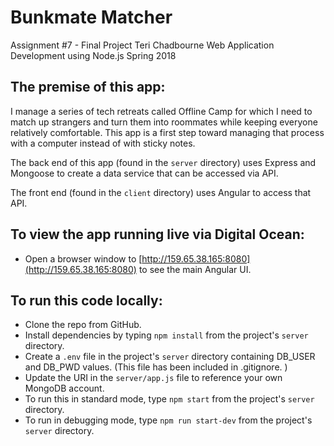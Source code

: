# Bunkmate Matcher

Assignment #7 - Final Project
Teri Chadbourne
Web Application Development using Node.js
Spring 2018

## The premise of this app: 
I manage a series of tech retreats called Offline Camp for which I need to match up strangers and turn them into roommates while keeping everyone relatively comfortable. This app is a first step toward managing that process with a computer instead of with sticky notes. 

The back end of this app (found in the `server` directory) uses Express and Mongoose to create a data service that can be accessed via API. 

The front end (found in the `client` directory) uses Angular to access that API.

## To view the app running live via Digital Ocean: 
* Open a browser window to [http://159.65.38.165:8080](http://159.65.38.165:8080) to see the main Angular UI.

## To run this code locally: 
* Clone the repo from GitHub.
* Install dependencies by typing `npm install` from the project's `server` directory.
* Create a `.env` file in the project's `server` directory containing DB_USER and DB_PWD values. (This file has been included in .gitignore. ) 
* Update the URI in the `server/app.js` file to reference your own MongoDB account. 
* To run this in standard mode, type `npm start` from the project's `server` directory.
* To run in debugging mode, type `npm run start-dev` from the project's `server` directory. 
